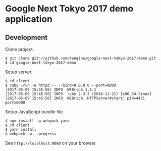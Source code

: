 # Google Next Tokyo 2017 demo application

## Development

Clone project.

```
$ git clone git://github.com/tengine/google-next-tokyo-2017-demo.git
$ cd google-next-tokyo-2017-demo
```

Setup server.

```
$ cd client
$ ruby -run -e httpd -- --bind=0.0.0.0 --port=8080
[2017-05-09 15:45:56] INFO  WEBrick 1.3.1
[2017-05-09 15:45:56] INFO  ruby 2.3.3 (2016-11-21) [x86_64-linux]
[2017-05-09 15:45:56] INFO  WEBrick::HTTPServer#start: pid=4421 port=8080

```

Setup JavaScript bundle file.

```
$ npm install -g webpack yarn
$ cd client
$ yarn install
$ webpack -w --progress

```

See `http://localhost:8080` on your browser.



